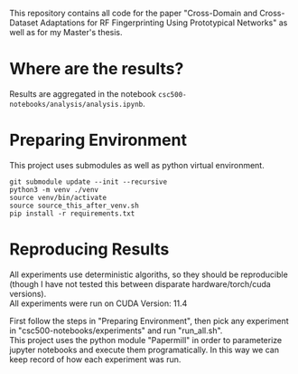 This repository contains all code for the paper "Cross-Domain and Cross-Dataset Adaptations for RF Fingerprinting Using Prototypical Networks" as well as for my Master's thesis.

# Where are the results?
Results are aggregated in the notebook `csc500-notebooks/analysis/analysis.ipynb`.


# Preparing Environment
This project uses submodules as well as python virtual environment.  
```
git submodule update --init --recursive
python3 -m venv ./venv
source venv/bin/activate
source source_this_after_venv.sh
pip install -r requirements.txt
```

# Reproducing Results
All experiments use deterministic algoriths, so they should be reproducible (though I have not tested this between disparate hardware/torch/cuda versions).  
All experiments were run on CUDA Version: 11.4  
  
First follow the steps in "Preparing Environment", then pick any experiment in "csc500-notebooks/experiments" and run "run_all.sh".  
This project uses the python module "Papermill" in order to parameterize jupyter notebooks and execute them programatically. In this way we can keep record of how each experiment was run.

